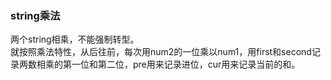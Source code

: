 ### string乘法
两个string相乘，不能强制转型。  
就按照乘法特性，从后往前，每次用num2的一位乘以num1，用first和second记录两数相乘的第一位和第二位，pre用来记录进位，cur用来记录当前的和。  